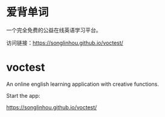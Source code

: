 # 爱背单词

一个完全免费的公益在线英语学习平台。

           
        
            
            
            
            
            



访问链接：https://songlinhou.github.io/voctest/



# voctest
An online english learning application with creative functions.





Start the app:

https://songlinhou.github.io/voctest/


